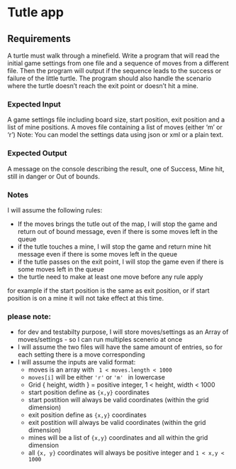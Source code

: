 # Tutle app
## Requirements
A turtle must walk through a minefield. Write a program that will read the initial game settings
from one file and a sequence of moves from a different file.
Then the program will output if the sequence leads to the success or failure of the little turtle.
The program should also handle the scenario where the turtle doesn’t reach the exit point or
doesn’t hit a mine.

### Expected Input
A game settings file including board size, start position, exit position and a list of mine positions.
A moves file containing a list of moves (either ‘m’ or ‘r’)
Note: You can model the settings data using json or xml or a plain text.
### Expected Output
A message on the console describing the result, one of Success, Mine hit, still in danger or Out
of bounds.

### Notes
I will assume the following rules:
- If the moves brings the tutle out of the map, I will stop the game and return out of bound message, even if there is some moves left in the queue
- if the tutle touches a mine, I will stop the game and return mine hit message even if there is some moves left in the queue
- if the tutle passes on the exit point, I will stop the game even if there is some moves left in the queue
 - the turtle need to make at least one move before any rule apply
 
 for example if the start position is the same as exit position, or
if start position is on a mine it will not take effect at this time.

### please note:
- for dev and testabilty purpose, I will store moves/settings as an Array of moves/settings - so I can run multiples scenerio at once
- I will assume the two files will have the same amount of entries, so for each setting there is a move corresponding
- I will assume the inputs are valid format:
    - moves is an array with  ` 1 < moves.length < 1000`
    - `moves[i]` will be either `'r'` or `'m' ` in lowercase 
    - Grid { height, width } = positive integer, 1 < height, width < 1000
    - start position define as `{x,y}` coordinates
    - start postition will always be valid coordinates (within the grid dimension)
    - exit position define as `{x,y}` coordinates
    - exit postition will always be valid coordinates (within the grid dimension)
    - mines will be a list of `{x,y}` coordinates and all within the grid dimension
    - all `{x, y}` coordinates will always be positive integer and `1 < x,y < 1000`

